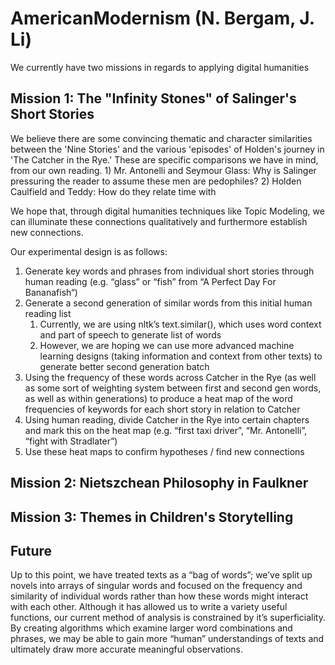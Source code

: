 # AmericanModernism (N. Bergam, J. Li)
We currently have two missions in regards to applying digital humanities 

## Mission 1: The "Infinity Stones" of Salinger's Short Stories

We believe there are some convincing thematic and character similarities between the 'Nine Stories' and the various 'episodes' of Holden's journey in 'The Catcher in the Rye.' These are specific comparisons we have in mind, from our own reading. 
     1) Mr. Antonelli and Seymour Glass: Why is Salinger pressuring the reader to assume these men are pedophiles?
     2) Holden Caulfield and Teddy: How do they relate time with
     
We hope that, through digital humanities techniques like Topic Modeling, we can illuminate these connections qualitatively and furthermore establish new connections.

Our experimental design is as follows:
1. Generate key words and phrases from individual short stories through human reading (e.g. “glass” or “fish” from “A Perfect Day For Bananafish“)
2. Generate a second generation of similar words from this initial human reading list
    1. Currently, we are using nltk’s text.similar(), which uses word context and part of speech to generate list of words
    2. However, we are hoping we can use more advanced machine learning designs (taking information and context from other texts) to generate better second generation batch
3. Using the frequency of these words across Catcher in the Rye (as well as some sort of weighting system between first and second gen words, as well as within generations) to produce a heat map of the word frequencies of keywords for each short story in relation to Catcher
4. Using human reading, divide Catcher in the Rye into certain chapters and mark this on the heat map (e.g. “first taxi driver”, “Mr. Antonelli”, “fight with Stradlater”)
5. Use these heat maps to confirm hypotheses / find new connections
     

## Mission 2: Nietszchean Philosophy in Faulkner

## Mission 3: Themes in Children's Storytelling

## Future
Up to this point, we have treated texts as a “bag of words”; we’ve split up novels into arrays of singular words and focused on the frequency and similarity of individual words rather than how these words might interact with each other. Although it has allowed us to write a variety useful functions, our current method of analysis is constrained by it’s superficiality.  By creating algorithms which examine larger word combinations and phrases, we may be able to gain  more “human” understandings of texts and ultimately draw more accurate meaningful observations.
